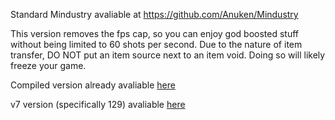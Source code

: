 Standard Mindustry avaliable at https://github.com/Anuken/Mindustry

This version removes the fps cap, so you can enjoy god boosted stuff without being limited to 60 shots per second.
Due to the nature of item transfer, DO NOT put an item source next to an item void. Doing so will likely freeze your game.

Compiled version already avaliable [here](https://github.com/MrDuck557/MindustryFPSUncapped/blob/master/FPSBegone126.1.jar)

v7 version (specifically 129) avaliable [here](https://github.com/MrDuck557/MindustryFPSUncapped/blob/master/FPSBegone129.jar)
